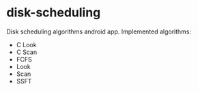 # disk-scheduling
Disk scheduling algorithms android app.
Implemented algorithms:
- C Look
- C Scan
- FCFS
- Look
- Scan
- SSFT


